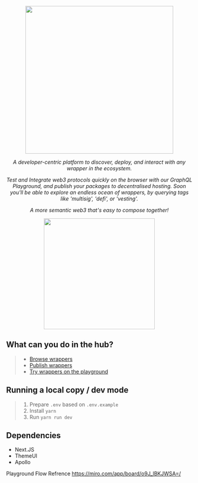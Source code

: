 <p align="center">
 <img src="https://user-images.githubusercontent.com/12145726/159581532-6f9e3551-aa3f-463b-8482-77eb56fca0a5.png"  width="400">
</p>

<p align="center">
  <i>A developer-centric platform to discover, deploy, and interact with any wrapper in the ecosystem. </i>
</p>

<p align="center">
  <i> Test and Integrate web3 protocols quickly on the browser with our GraphQL Playground, and publish your packages to decentralised hosting. Soon you'll be able to explore an endless ocean of wrappers, by querying tags like 'multisig', 'defi', or 'vesting'.</i>
</p>

<p align="center">
  <i>  A more semantic web3 that's easy to compose together!</i>
</p>

<p align="center">
  <img src="https://user-images.githubusercontent.com/12145726/159582802-bf00205b-588e-4b5b-bae5-be8ab1bec815.png"  width="300">
</p>

## What can you do in the hub?
> - [Browse wrappers](https://hub.polywrap.io/)
> - [Publish wrappers](https://hub.polywrap.io/apis/create?activeTab=start)
> - [Try wrappers on the playground](https://hub.polywrap.io/query)

## Running a local copy / dev mode
> 1) Prepare `.env` based on `.env.example`
> 2) Install `yarn`
> 3) Run `yarn run dev`

## Dependencies
- Next.JS
- ThemeUI
- Apollo

Playground Flow Refrence
https://miro.com/app/board/o9J_lBKJWSA=/

